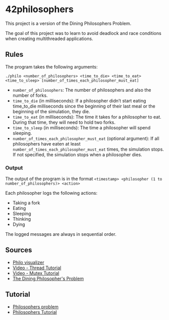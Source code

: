 # 42philosophers
This project is a version of the Dining Philosophers Problem.

The goal of this project was to learn to avoid deadlock and race conditions when creating multithreaded applications.

## Rules
The program takes the following arguments:

`./philo <number_of_philosophers> <time_to_die> <time_to_eat> <time_to_sleep> [number_of_times_each_philosopher_must_eat]`

- `number_of_philosophers`: The number of philosophers and also the number
of forks.
- `time_to_die` (in milliseconds): If a philosopher didn’t start eating time_to_die
milliseconds since the beginning of their last meal or the beginning of the simulation, they die.
- `time_to_eat` (in milliseconds): The time it takes for a philosopher to eat.
During that time, they will need to hold two forks.
- `time_to_sleep` (in milliseconds): The time a philosopher will spend sleeping.
- `number_of_times_each_philosopher_must_eat` (optional argument): If all philosophers have eaten at least `number_of_times_each_philosopher_must_eat` times, the simulation stops. If not specified, the simulation stops when a philosopher dies.

### Output
The output of the program is in the format `<timestamp> <philosopher (1 to number_of_philosophers)> <action>`

Each philosopher logs the following actions:
- Taking a fork
- Eating
- Sleeping
- Thinking
- Dying

The logged messages are always in sequential order.

## Sources
- [Philo visualizer](https://nafuka11.github.io/philosophers-visualizer/)
- [Video - Thread Tutorial](https://www.youtube.com/watch?v=ldJ8WGZVXZk&t=374s&ab_channel=PortfolioCourses)
- [Video - Mutex Tutorial](https://www.youtube.com/watch?v=raLCgPK-Igc&ab_channel=PortfolioCourses)
- [The Dining Philosopher's Problem](https://medium.com/swlh/the-dining-philosophers-problem-bbdb92e6b788)

## Tutorial
- [Philosophers problem](https://medium.com/swlh/the-dining-philosophers-problem-bbdb92e6b788)
- [Philosophers Tutorial](https://www.youtube.com/watch?v=UGQsvVKwe90&ab_channel=JamshidbekErgashev)
